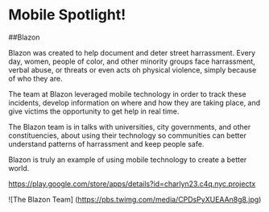 # Mobile Spotlight!

##Blazon 

Blazon was created to help document and deter street harrassment.  Every day, women, people of color, and other minority groups face harrassment, verbal abuse, or threats or even acts oh physical violence, simply because of who they are.

The team at Blazon leveraged mobile technology in order to track these incidents, develop information on where and how they are taking place, and give victims the opportunity to get help in real time.

The Blazon team is in talks with universities, city governments, and other constituencies, about using their technology so communities can better understand patterns of harrassment and keep people safe.

Blazon is truly an example of using mobile technology to create a better world.

https://play.google.com/store/apps/details?id=charlyn23.c4q.nyc.projectx

![The Blazon Team] (https://pbs.twimg.com/media/CPDsPyXUEAAn8g8.jpg)
